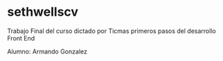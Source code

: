 # sethwellscv

Trabajo Final del curso dictado por Ticmas primeros pasos del desarrollo Front End

Alumno: Armando Gonzalez

